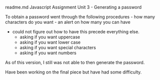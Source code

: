 readme.md
Javascript Assignment Unit 3 - Generating a password

To obtain a password went through the following procedures
    - how many characters do you want
    - an alert on how many you can have

* could not figure out how to have this precede everything else.
    - asking if you want uppercase
    - asking if you want lower case
    - asking if you want special characters
    - asking if you want numbers

As of this version, I still was not able to then generate the password.

Have been working on the final piece but have had some difficulty. 


